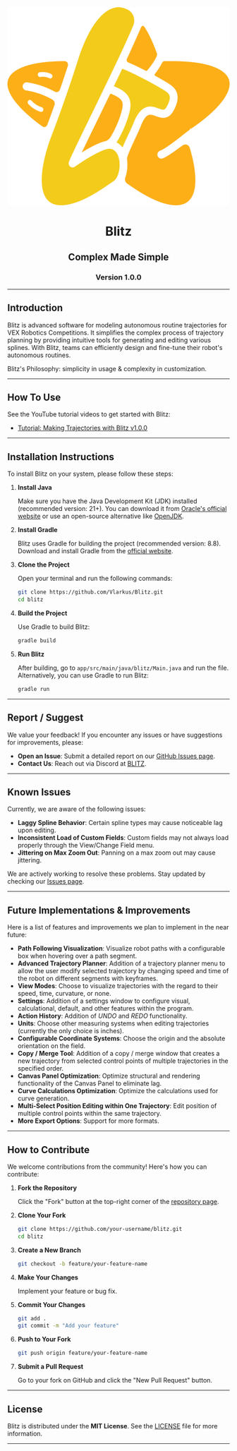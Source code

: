 
<div align="center">
  <img src="app/src/main/java/blitz/resources/images/icons/app/Blitz App Icon (No Background).png" alt="Blitz Logo">
   <h1>Blitz</h1>
  <h2>Complex Made Simple</h2>
  <h3>Version 1.0.0</h3>
</div>

---

## Introduction

Blitz is advanced software for modeling autonomous routine trajectories for VEX Robotics Competitions. It simplifies the complex process of trajectory planning by providing intuitive tools for generating and editing various splines. With Blitz, teams can efficiently design and fine-tune their robot's autonomous routines.

Blitz's Philosophy: simplicity in usage & complexity in customization.

---

## How To Use

See the YouTube tutorial videos to get started with Blitz:

- [Tutorial: Making Trajectories with Blitz v1.0.0](https://www.youtube.com/link-to-tutorial-part1)
---

## Installation Instructions

To install Blitz on your system, please follow these steps:

1. **Install Java**

   Make sure you have the Java Development Kit (JDK) installed (recommended version: 21+). You can download it from [Oracle's official website](https://www.oracle.com/java/technologies/javase-downloads.html) or use an open-source alternative like [OpenJDK](https://openjdk.java.net/install/).

2. **Install Gradle**

   Blitz uses Gradle for building the project (recommended version: 8.8). Download and install Gradle from the [official website](https://gradle.org/install/).

3. **Clone the Project**

   Open your terminal and run the following commands:

   ```bash
   git clone https://github.com/Vlarkus/Blitz.git
   cd blitz
   ```

4. **Build the Project**

   Use Gradle to build Blitz:

   ```bash
   gradle build
   ```

5. **Run Blitz**

   After building, go to ```app/src/main/java/blitz/Main.java``` and run the file.
   Alternatively, you can use Gradle to run Blitz:
   ```bash
   gradle run
   ```

---

## Report / Suggest

We value your feedback! If you encounter any issues or have suggestions for improvements, please:

- **Open an Issue**: Submit a detailed report on our [GitHub Issues page](https://github.com/your-username/blitz/issues).
- **Contact Us**: Reach out via Discord at [BLITZ](https://discord.gg/v6zSjrpWfh).

---

## Known Issues

Currently, we are aware of the following issues:

- **Laggy Spline Behavior**: Certain spline types may cause noticeable lag upon editing.
- **Inconsistent Load of Custom Fields**: Custom fields may not always load properly through the View/Change Field menu.
- **Jittering on Max Zoom Out**: Panning on a max zoom out may cause jittering.

We are actively working to resolve these problems. Stay updated by checking our [Issues page](https://github.com/your-username/blitz/issues).

---

## Future Implementations & Improvements

Here is a list of features and improvements we plan to implement in the near future:

- **Path Following Visualization**: Visualize robot paths with a configurable box when hovering over a path segment.
- **Advanced Trajectory Planner**: Addition of a trajectory planner menu to allow the user modify selected trajectory by changing speed and time of the robot on different segments with keyframes.
- **View Modes**: Choose to visualize trajectories with the regard to their speed, time, curvature, or none.
- **Settings**: Addition of a settings window to configure visual, calculational, default, and other features within the program.
- **Action History**: Addition of *UNDO* and *REDO* functionality.
- **Units**: Choose other measuring systems when editing trajectories (currently the only choice is inches).
- **Configurable Coordinate Systems**: Choose the origin and the absolute orientation on the field.
- **Copy / Merge Tool**: Addition of a copy / merge window that creates a new trajectory from selected control points of multiple trajectories in the specified order.
- **Canvas Panel Optimization**: Optimize structural and rendering functionality of the Canvas Panel to eliminate lag.
- **Curve Calculations Optimization**: Optimize the calculations used for curve generation.
- **Multi-Select Position Editing within One Trajectory**: Edit position of multiple control points within the same trajectory.
- **More Export Options**: Support for more formats.

---

## How to Contribute

We welcome contributions from the community! Here's how you can contribute:

1. **Fork the Repository**

   Click the "Fork" button at the top-right corner of the [repository page](https://github.com/your-username/blitz).

2. **Clone Your Fork**

   ```bash
   git clone https://github.com/your-username/blitz.git
   cd blitz
   ```

3. **Create a New Branch**

   ```bash
   git checkout -b feature/your-feature-name
   ```

4. **Make Your Changes**

   Implement your feature or bug fix.

5. **Commit Your Changes**

   ```bash
   git add .
   git commit -m "Add your feature"
   ```

6. **Push to Your Fork**

   ```bash
   git push origin feature/your-feature-name
   ```

7. **Submit a Pull Request**

   Go to your fork on GitHub and click the "New Pull Request" button.

---

## License

Blitz is distributed under the **MIT License**. See the [LICENSE](LICENSE) file for more information.

---